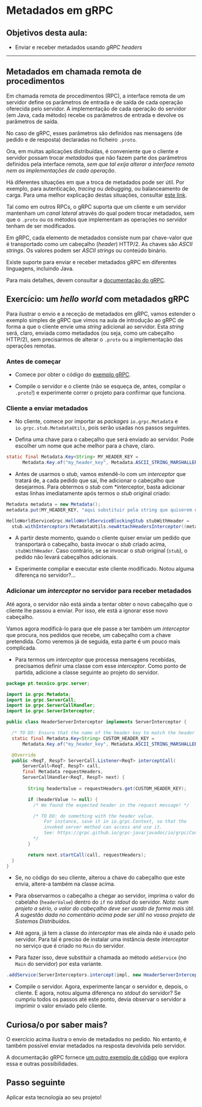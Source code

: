 # Metadados em gRPC

## Objetivos desta aula:

- Enviar e receber metadados usando *gRPC headers*

***

## Metadados em chamada remota de procedimentos

Em chamada remota de procedimentos (RPC), a interface remota de um servidor define
os parâmetros de entrada e de saída de cada operação oferecida pelo servidor.
A implementação de cada operação do servidor (em Java, cada método) recebe 
os parâmetros de entrada e devolve os parâmetros de saída.

No caso de gRPC, esses parâmetros são definidos nas mensagens (de pedido e de resposta)
declaradas no ficheiro `.proto`.

Ora, em muitas aplicações distribuídas, é conveniente que o cliente e servidor possam 
trocar *metadados* que não fazem parte dos parâmetros definidos pela interface remota, 
*sem que tal exija alterar a interface remota nem as implementações de cada operação*.

Há diferentes situações em que a troca de metadados pode ser útil. 
Por exemplo, para autenticação, *tracing* ou *debugging*, ou balanceamento de carga. 
Para uma melhor explicação destas situações, consultar [este link](https://grpc.io/docs/guides/metadata/).

Tal como em outros RPCs, o gRPC suporta que um cliente e um servidor mantenham um *canal lateral* 
através do qual podem trocar metadados, sem que o `.proto` ou os métodos que implementam 
as operações no servidor tenham de ser modificados.

Em gRPC, cada elemento de metadados consiste num par chave-valor que é transportado como um cabeçalho (*header*) HTTP/2.
As chaves são *ASCII strings*. Os valores podem ser *ASCII strings* ou conteúdo binário.

Existe suporte para enviar e receber metadados gRPC em diferentes linguagens, incluindo Java.

Para mais detalhes, devem consultar a [documentação do gRPC](https://grpc.io/docs/guides/metadata/).


## Exercício: um *hello world* com metadados gRPC

Para ilustrar o envio e a receção de metadados em gRPC, vamos estender o exemplo 
simples de gRPC que vimos na aula de introdução ao gRPC de forma a que o cliente envie uma 
*string* adicional ao servidor. 
Esta *string* será, claro, enviada como metadados (ou seja, como um cabeçalho HTTP/2), sem precisarmos
de alterar o `.proto` ou a implementação das operações remotas.

### Antes de começar

- Comece por obter o código do [exemplo gRPC](https://github.com/tecnico-distsys/example_grpc). 

- Compile o servidor e o cliente (não se esqueça de, antes, compilar o `.proto`!) e experimente
correr o projeto para confirmar que funciona.

### Cliente a enviar metadados

- No cliente, comece por importar as *packages* `io.grpc.Metadata` e
`io.grpc.stub.MetadataUtils`, pois serão usadas nos passos seguintes.

- Defina uma chave para o cabeçalho que será enviado ao servidor. Pode escolher um nome que ache melhor para a chave, claro.

```java
static final Metadata.Key<String> MY_HEADER_KEY =
      Metadata.Key.of("my_header_key", Metadata.ASCII_STRING_MARSHALLER);
```

- Antes de usarmos o *stub*, vamos estendê-lo com um *interceptor* que tratará de, 
a cada pedido que sai, lhe adicionar o cabeçalho que desejarmos.
Para obtermos o *stub* com *interceptor, basta adicionar estas linhas imediatamente após 
termos o *stub* original criado:

```java
Metadata metadata = new Metadata();
metadata.put(MY_HEADER_KEY, "aqui substituir pela string que quiserem enviar no cabecalho!");

HelloWorldServiceGrpc.HelloWorldServiceBlockingStub stubWithHeader = 
  stub.withInterceptors(MetadataUtils.newAttachHeadersInterceptor((metadata)));
```

- A partir deste momento, quando o cliente quiser enviar um pedido que transportará o cabeçalho, 
basta invocar o *stub* criado acima, `stubWithHeader`. 
Caso contrário, se se invocar o *stub* original (`stub`), o pedido não levará cabeçalhos adicionais.

- Experimente compilar e executar este cliente modificado. Notou alguma diferença no servidor?...


### Adicionar um *interceptor* no servidor para receber metadados

Até agora, o servidor não está ainda a tentar obter o novo cabeçalho que o cliente lhe passou a enviar. Por isso, ele está a ignorar esse novo cabeçalho. 

Vamos agora modificá-lo para que ele passe a ter também um *interceptor* que procura, 
nos pedidos que recebe, um cabeçalho com a chave pretendida. 
Como veremos já de seguida, esta parte é um pouco mais complicada.

- Para termos um *interceptor* que processa mensagens recebidas, precisamos 
definir uma classe com esse *interceptor*. 
Como ponto de partida, adicione a classe seguinte ao projeto do servidor.

```java
package pt.tecnico.grpc.server;

import io.grpc.Metadata;
import io.grpc.ServerCall;
import io.grpc.ServerCallHandler;
import io.grpc.ServerInterceptor;

public class HeaderServerInterceptor implements ServerInterceptor {

  /* TO DO: Ensure that the name of the header key to match the header key used by the sender */
  static final Metadata.Key<String> CUSTOM_HEADER_KEY =
      Metadata.Key.of("my_header_key", Metadata.ASCII_STRING_MARSHALLER);

  @Override
  public <ReqT, RespT> ServerCall.Listener<ReqT> interceptCall(
      ServerCall<ReqT, RespT> call,
      final Metadata requestHeaders,
      ServerCallHandler<ReqT, RespT> next) {
        
        String headerValue = requestHeaders.get(CUSTOM_HEADER_KEY);

        if (headerValue != null) {
          /* We found the expected header in the request message! */

          /* TO DO: do something with the header value. 
              For instance, save it in io.grpc.Context, so that the 
              invoked server method can access and use it. 
              See: https://grpc.github.io/grpc-java/javadoc/io/grpc/Context.html
          */
        }

        return next.startCall(call, requestHeaders);
  }
}
```

- Se, no código do seu cliente, alterou a chave do cabeçalho que este envia, altere-a também na classe acima.

- Para observarmos o cabeçalho a chegar ao servidor, imprima o valor do cabelaho (`headerValue`) dentro do `if` 
no *stdout* do servidor. 
*Nota: num projeto a sério, o valor do cabeçalho deve ser usado de forma mais útil. 
A sugestão dada no comentário acima pode ser útil no vosso projeto de Sistemas Distribuídos.*

- Até agora, já tem a classe do *interceptor* mas ele ainda não é usado pelo servidor.
Para tal é preciso de instalar uma instância deste *interceptor* no serviço que é criado no `Main` do servidor.

- Para fazer isso, deve substituir a chamada ao método `addService` (no `Main` do servidor) por esta variante.

```java
.addService(ServerInterceptors.intercept(impl, new HeaderServerInterceptor())).build();
```

- Compile o servidor. Agora, experimente lançar o servidor e, depois, o cliente. 
E agora, notou alguma diferença no *stdout* do servidor? 
Se cumpriu todos os passos até este ponto, devia observar o servidor a imprimir o valor enviado pelo cliente.


## Curiosa/o por saber mais?

O exercício acima ilustra o envio de metadados no pedido. 
No entanto, é também possível enviar metadados na resposta devolvida pelo servidor.

A documentação gRPC fornece [um outro exemplo de código](https://github.com/grpc/grpc-java/tree/master/examples/src/main/java/io/grpc/examples/header) que explora essa e outras possibilidades. 


## Passo seguinte

Aplicar esta tecnologia ao seu projeto!
